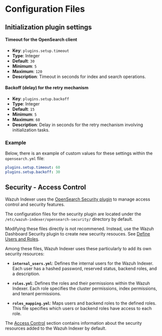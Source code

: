 # Configuration Files

## Initialization plugin settings

#### Timeout for the OpenSearch client
- **Key**: `plugins.setup.timeout`
- **Type**: Integer
- **Default**: `30`
- **Minimum**: `5`
- **Maximum**: `120`
- **Description**: Timeout in seconds for index and search operations.

#### Backoff (delay) for the retry mechanism
- **Key**: `plugins.setup.backoff`
- **Type**: Integer
- **Default**: `15`
- **Minimum**: `5`
- **Maximum**: `60`
- **Description**: Delay in seconds for the retry mechanism involving initialization tasks.

### Example

Below, there is an example of custom values for these settings within the `opensearch.yml` file:

```yaml
plugins.setup.timeout: 60
plugins.setup.backoff: 30
```

## Security - Access Control

Wazuh Indexer uses the [OpenSearch Security plugin](https://docs.opensearch.org/docs/latest/security/) to manage access control and security features.

The configuration files for the security plugin are located under the `/etc/wazuh-indexer/opensearch-security/` directory by default.

<div class="warning">

Modifying these files directly is not recommened. Instead, use the Wazuh Dashboard Security plugin to create new security resouces. See [Define Users and Roles](/ref/security/defining-users-and-roles.md).

</div>

Among these files, Wazuh Indexer uses these particularly to add its own security resources:

- **`internal_users.yml`**: Defines the internal users for the Wazuh Indexer. Each user has a hashed password, reserved status, backend roles, and a description.

- **`roles.yml`**: Defines the roles and their permissions within the Wazuh Indexer. Each role specifies the cluster permissions, index permissions, and tenant permissions.

- **`roles_mapping.yml`**: Maps users and backend roles to the defined roles. This file specifies which users or backend roles have access to each role.

The [Access Control](/ref/security/access-control.md) section contains information about the security resources added to the Wazuh Indexer by default.